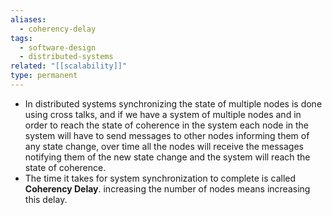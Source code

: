 ```yaml
---
aliases:
  - coherency-delay
tags:
  - software-design
  - distributed-systems
related: "[[scalability]]"
type: permanent
---
```


- In distributed systems synchronizing the state of multiple nodes is done using cross talks, and if we have a system of multiple nodes and in order to reach the state of coherence in the system each node in the system will have to send messages to other nodes informing them of any state change, over time all the nodes will receive the messages notifying them of the new state change and the system will reach the state of coherence.
- The time it takes for system synchronization to complete is called **Coherency Delay**. increasing the number of nodes means increasing this delay.
